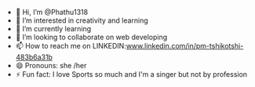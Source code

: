 - 👋 Hi, I’m @Phathu1318
- 👀 I’m interested in creativity and learning 
- 🌱 I’m currently learning 
- 💞️ I’m looking to collaborate on web developing 
- 📫 How to reach me on LINKEDIN:www.linkedin.com/in/pm-tshikotshi-483b6a31b
- 😄 Pronouns: she /her
- ⚡ Fun fact: I love Sports so much and I'm a singer but not by profession 

<!---
Phathu1318/Phathu1318 is a ✨ special ✨ repository because its `README.md` (this file) appears on your GitHub profile.
You can click the Preview link to take a look at your changes.
--->
